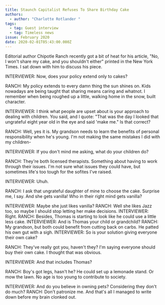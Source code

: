 ```yaml
---
title: Staunch Capitalist Refuses To Share Birthday Cake
authors:
  - author: "Charlotte Rotlander "
tags:
  - tag: Guest interview
  - tag: Timeless news
issue: February 2020
date: 2020-02-01T05:43:00.000Z
---
```

Editorial author Chipotle Ranch recently got a bit of heat for his article, "No, I won't share my cake, and you shouldn't either" printed in the New York Times. I sat down with him to discuss his piece.


INTERVIEWER: Now, does your policy extend only to cakes? 


RANCH: My policy extends to every damn thing the sun shines on. Kids nowadays are being taught that sharing means caring and whatnot. I remember when being roughed up a little, walking home in the snow, built character.


INTERVIEWER: I think what people are upset about is your approach to dealing with children. You said, and I quote: "That was the day I looked that ungrateful eight year old in the eye and said 'make me." Is that correct?

RANCH: Well, yes it is. My grandson needs to learn the benefits of personal responsibility when he's young. I'm not making the same mistakes I did with my children-

INTERVIEWER: If you don't mind me asking, what do your children do? 

RANCH: They're both licensed therapists. Something about having to work through their issues. I'm not sure what issues they could have, but sometimes life's too tough for the sofites I've raised. 

INTERVIEWER: Uhuh. 

RANCH: I ask that ungrateful daughter of mine to choose the cake. Surprise me, I say. And she gets vanilla! Who in their right mind gets vanilla? 

INTERVIEWER: Maybe she just likes vanilla? RANCH: Well she likes Jazz too, so maybe I should stop letting her make decisions. INTERVIEWER: Right. RANCH: Besides, Thomas is starting to look like he could use a little less cake. INTERVIEWER: And is Thomas your child or grandchild? RANCH: My grandson, but both could benefit from cutting back on carbs. He patted his own gut with a sigh. INTERVIEWER: So is your solution giving everyone their own cake? 

RANCH: They've really got you, haven't they? I'm saying everyone should buy their own cake. I thought that was obvious. 

INTERVIEWER: And that includes Thomas? 

RANCH: Boy's got legs, hasn't he? He could set up a lemonade stand. Or mow the lawn. No age is too young to contribute to society. 

INTERVIEWER: And do you believe in owning pets? Considering they don't do much? RANCH: Don't patronize me. And that's all I managed to write down before my brain clonked out. 